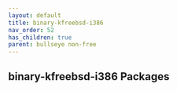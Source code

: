 ```yaml
---
layout: default
title: binary-kfreebsd-i386
nav_order: 52
has_children: true
parent: bullseye non-free
---
```


## binary-kfreebsd-i386 Packages
